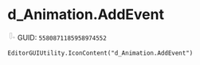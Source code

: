 # d_Animation.AddEvent
![](/img/d_Animation.AddEvent.png)
GUID: `5580871185958974552`
```
EditorGUIUtility.IconContent("d_Animation.AddEvent")
```
